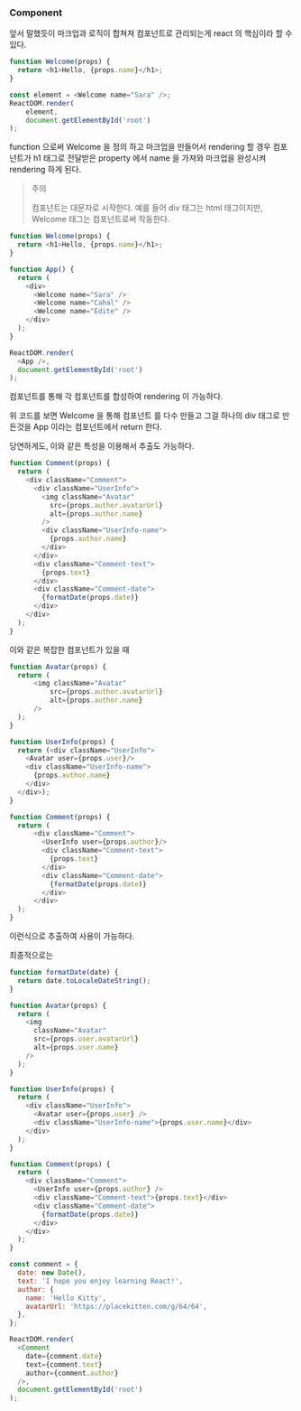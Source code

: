 ### Component

앞서 말했듯이 마크업과 로직이 합쳐져 컴포넌트로 관리되는게 react 의 핵심이라 할 수 있다.

```javascript
function Welcome(props) {
  return <h1>Hello, {props.name}</h1>;
}

const element = <Welcome name="Sara" />;
ReactDOM.render(
    element,
    document.getElementById('root')
);
```

function 으로써 Welcome 을 정의 하고 마크업을 만들어서 rendering 할 경우 컴포넌트가 
h1 태그로 전달받은 property 에서 name 을 가져와 마크업을 완성시켜 rendering 하게 된다.

> 주의
> 
> 컴포넌트는 대문자로 시작한다. 예를 들어 div 태그는 html 태그이지만, Welcome 태그는 컴포넌트로써 작동한다.

```javascript
function Welcome(props) {
  return <h1>Hello, {props.name}</h1>;
}

function App() {
  return (
    <div>
      <Welcome name="Sara" />
      <Welcome name="Cahal" />
      <Welcome name="Edite" />
    </div>
  );
}

ReactDOM.render(
  <App />,
  document.getElementById('root')
);
```

컴포넌트를 통해 각 컴포넌트를 합성하여 rendering 이 가능하다.

위 코드를 보면 Welcome 을 통해 컴포넌트 를 다수 만들고 그걸 하나의 div 태그로 만든것을 App 이라는 컴포넌트에서 return 한다.

당연하게도, 이와 같은 특성을 이용해서 추출도 가능하다.

```javascript
function Comment(props) {
  return (
    <div className="Comment">
      <div className="UserInfo">
        <img className="Avatar"
          src={props.author.avatarUrl}
          alt={props.author.name}
        />
        <div className="UserInfo-name">
          {props.author.name}
        </div>
      </div>
      <div className="Comment-text">
        {props.text}
      </div>
      <div className="Comment-date">
        {formatDate(props.date)}
      </div>
    </div>
  );
}
```

이와 같은 복잡한 컴포넌트가 있을 때

```javascript
function Avatar(props) {
  return (
      <img className="Avatar"
          src={props.author.avatarUrl}
          alt={props.author.name}
      />
  );
}

function UserInfo(props) {
  return (<div className="UserInfo">
    <Avatar user={props.user}/>
    <div className="UserInfo-name">
      {props.author.name}
    </div>
  </div>);
}

function Comment(props) {
  return (
      <div className="Comment">
        <UserInfo user={props.author}/>
        <div className="Comment-text">
          {props.text}
        </div>
        <div className="Comment-date">
          {formatDate(props.date)}
        </div>
      </div>
  );
}
```

이런식으로 추출하여 사용이 가능하다.

최종적으로는

```javascript
function formatDate(date) {
  return date.toLocaleDateString();
}

function Avatar(props) {
  return (
    <img
      className="Avatar"
      src={props.user.avatarUrl}
      alt={props.user.name}
    />
  );
}

function UserInfo(props) {
  return (
    <div className="UserInfo">
      <Avatar user={props.user} />
      <div className="UserInfo-name">{props.user.name}</div>
    </div>
  );
}

function Comment(props) {
  return (
    <div className="Comment">
      <UserInfo user={props.author} />
      <div className="Comment-text">{props.text}</div>
      <div className="Comment-date">
        {formatDate(props.date)}
      </div>
    </div>
  );
}

const comment = {
  date: new Date(),
  text: 'I hope you enjoy learning React!',
  author: {
    name: 'Hello Kitty',
    avatarUrl: 'https://placekitten.com/g/64/64',
  },
};

ReactDOM.render(
  <Comment
    date={comment.date}
    text={comment.text}
    author={comment.author}
  />,
  document.getElementById('root')
);
```
